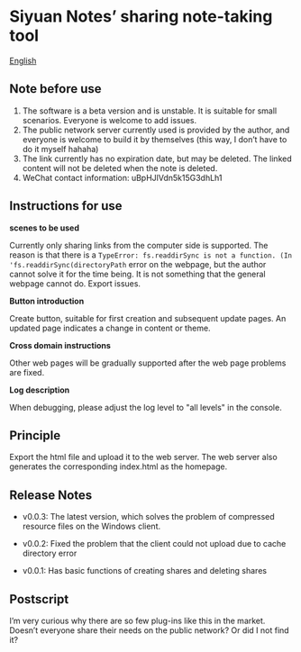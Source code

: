 # Siyuan Notes’ sharing note-taking tool

[English](./README.md)

## Note before use

1. The software is a beta version and is unstable. It is suitable for small scenarios. Everyone is welcome to add issues.
2. The public network server currently used is provided by the author, and everyone is welcome to build it by themselves (this way, I don’t have to do it myself hahaha)
3. The link currently has no expiration date, but may be deleted. The linked content will not be deleted when the note is deleted.
4. WeChat contact information: uBpHJlVdn5k15G3dhLh1

## Instructions for use

**scenes to be used**

Currently only sharing links from the computer side is supported. The reason is that there is a `TypeError: fs.readdirSync is not a function. (In 'fs.readdirSync(directoryPath` error on the webpage, but the author cannot solve it for the time being. It is not something that the general webpage cannot do. Export issues.

**Button introduction**

Create button, suitable for first creation and subsequent update pages. An updated page indicates a change in content or theme.

**Cross domain instructions**

Other web pages will be gradually supported after the web page problems are fixed.

**Log description**

When debugging, please adjust the log level to "all levels" in the console.

## Principle

Export the html file and upload it to the web server. The web server also generates the corresponding index.html as the homepage.



## Release Notes

- v0.0.3: The latest version, which solves the problem of compressed resource files on the Windows client.

- v0.0.2: Fixed the problem that the client could not upload due to cache directory error

- v0.0.1: Has basic functions of creating shares and deleting shares



## Postscript

I’m very curious why there are so few plug-ins like this in the market. Doesn’t everyone share their needs on the public network? Or did I not find it?